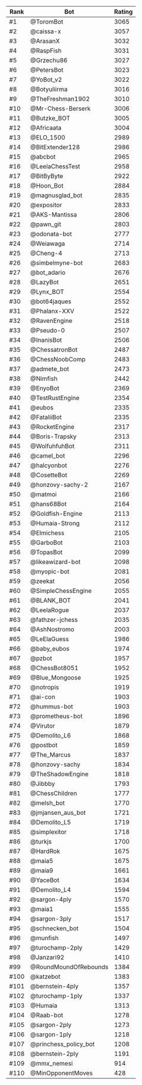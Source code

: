 Rank|Bot|Rating
---|---|---
#1|@ToromBot|3065
#2|@caissa-x|3057
#3|@ArasanX|3032
#4|@RaspFish|3031
#5|@Grzechu86|3027
#6|@PetersBot|3023
#7|@YoBot_v2|3022
#8|@Botyuliirma|3016
#9|@TheFreshman1902|3010
#10|@Mr-Chess-Berserk|3006
#11|@Butzke_BOT|3005
#12|@Africaata|3004
#13|@ELO_1500|2989
#14|@BitExtender128|2986
#15|@abcbot|2965
#16|@LeelaChessTest|2958
#17|@BitByByte|2922
#18|@Hoon_Bot|2884
#19|@magnusglad_bot|2835
#20|@expositor|2833
#21|@AKS-Mantissa|2806
#22|@pawn_git|2803
#23|@odonata-bot|2777
#24|@Weiawaga|2714
#25|@Cheng-4|2713
#26|@simbelmyne-bot|2683
#27|@bot_adario|2676
#28|@LazyBot|2651
#29|@Lynx_BOT|2554
#30|@bot64jaques|2552
#31|@Phalanx-XXV|2522
#32|@RavenEngine|2518
#33|@Pseudo-0|2507
#34|@InanisBot|2506
#35|@ChessatronBot|2487
#36|@ChessNoobComp|2483
#37|@admete_bot|2473
#38|@Nimfish|2442
#39|@EnyoBot|2369
#40|@TestRustEngine|2354
#41|@eubos|2335
#42|@FataliiBot|2335
#43|@RocketEngine|2317
#44|@Boris-Trapsky|2313
#45|@WolfuhfuhBot|2311
#46|@camel_bot|2296
#47|@halcyonbot|2276
#48|@CosetteBot|2269
#49|@honzovy-sachy-2|2167
#50|@matmoi|2166
#51|@hans68Bot|2164
#52|@Goldfish-Engine|2113
#53|@Humaia-Strong|2112
#54|@Elmichess|2105
#55|@GarboBot|2103
#56|@TopasBot|2099
#57|@likeawizard-bot|2098
#58|@myopic-bot|2081
#59|@zeekat|2056
#60|@SimpleChessEngine|2055
#61|@BLANK_BOT|2041
#62|@LeelaRogue|2037
#63|@fathzer-jchess|2035
#64|@AshNostromo|2003
#65|@LeElaGuess|1986
#66|@baby_eubos|1974
#67|@pzbot|1957
#68|@ChessBot8051|1952
#69|@Blue_Mongoose|1925
#70|@notropis|1919
#71|@ai-con|1903
#72|@hummus-bot|1903
#73|@prometheus-bot|1896
#74|@Virutor|1879
#75|@Demolito_L6|1868
#76|@postbot|1859
#77|@The_Marcus|1837
#78|@honzovy-sachy|1834
#79|@TheShadowEngine|1818
#80|@Jibbby|1793
#81|@ChessChildren|1777
#82|@melsh_bot|1770
#83|@jmjansen_aus_bot|1721
#84|@Demolito_L5|1719
#85|@simplexitor|1718
#86|@turkjs|1700
#87|@HardRok|1675
#88|@maia5|1675
#89|@maia9|1661
#90|@YaceBot|1634
#91|@Demolito_L4|1594
#92|@sargon-4ply|1570
#93|@maia1|1555
#94|@sargon-3ply|1517
#95|@schnecken_bot|1504
#96|@munfish|1497
#97|@turochamp-2ply|1429
#98|@Janzari92|1410
#99|@RoundMoundOfRebounds|1384
#100|@katzebot|1383
#101|@bernstein-4ply|1357
#102|@turochamp-1ply|1337
#103|@Humaia|1313
#104|@Raab-bot|1278
#105|@sargon-2ply|1273
#106|@sargon-1ply|1218
#107|@princhess_policy_bot|1208
#108|@bernstein-2ply|1191
#109|@mmx_nemesi|914
#110|@MinOpponentMoves|428
